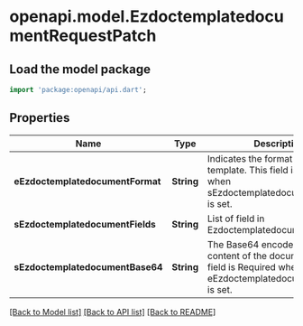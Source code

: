 # openapi.model.EzdoctemplatedocumentRequestPatch

## Load the model package
```dart
import 'package:openapi/api.dart';
```

## Properties
Name | Type | Description | Notes
------------ | ------------- | ------------- | -------------
**eEzdoctemplatedocumentFormat** | **String** | Indicates the format of the template.  This field is Required when sEzdoctemplatedocumentBase64 is set. | [optional] 
**sEzdoctemplatedocumentFields** | **String** | List of field in Ezdoctemplatedocument | [optional] 
**sEzdoctemplatedocumentBase64** | **String** | The Base64 encoded binary content of the document.  This field is Required when eEzdoctemplatedocumentFormat is set. | [optional] 

[[Back to Model list]](../README.md#documentation-for-models) [[Back to API list]](../README.md#documentation-for-api-endpoints) [[Back to README]](../README.md)


